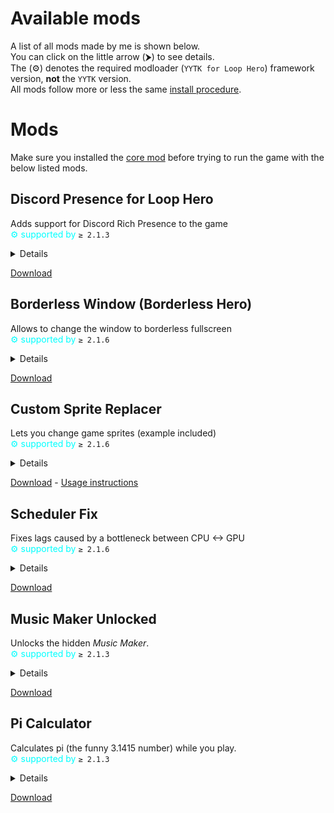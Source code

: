 # Available mods

A list of all mods made by me is shown below.<br>
You can click on the little arrow (⮞) to see details. <br>
The (⚙) denotes the required modloader (`YYTK for Loop Hero`) framework version, **not** the `YYTK` version.<br>
All mods follow more or less the same [install procedure](https://github.com/sam-k0/LoopHero_Mods).
# Mods
Make sure you installed the [core mod](https://github.com/sam-k0/LoopHeroCallbackCore) before trying to run the game with the below listed mods.

## Discord Presence for Loop Hero
Adds support for Discord Rich Presence to the game<br>
<span style="color: cyan;">⚙ supported by </span>``≥ 2.1.3``
<details>
  <summary>Details</summary>
  This mod will display a status on your discord profile saying "Playing Loop Hero" and then depending if you're in camp, "In Camp" or "On Expedition".
</details>

[Download](https://github.com/sam-k0/LoopHero_Mods/releases)

## Borderless Window (Borderless Hero)
Allows to change the window to borderless fullscreen<br>
<span style="color: cyan;">⚙ supported by </span>``≥ 2.1.6``
<details>
  <summary>Details</summary>
Reactivates the "maximize" button on the game window, and clicking it will enable borderless fullscreen.
This can be really useful if you want to use your taskbar while playing in fullscreen or if you have multiple monitors.
</details>

[Download](https://github.com/sam-k0/LoopHero_Mods/releases)

## Custom Sprite Replacer
Lets you change game sprites (example included)<br>
<span style="color: cyan;">⚙ supported by </span>``≥ 2.1.6``
<details>
  <summary>Details</summary>
This mod allows you to replace sprites during runtime. Unlike replacing the sprites in the game files like when using [UndertaleModTool] for example, you don't need to back-up the game files before modifying them, as these don't get changed on your hard disk.
Also you can't break your game installation using this.
</details>

[Download](https://github.com/sam-k0/AssetLoader/releases) - 
[Usage instructions](https://github.com/sam-k0/AssetLoader/blob/master/README.md)

## Scheduler Fix
Fixes lags caused by a bottleneck between CPU <-> GPU<br>
<span style="color: cyan;">⚙ supported by </span>``≥ 2.1.6``
<details>
  <summary>Details</summary>
    Fixes the problem described <a href="https://forum.gamemaker.io/index.php?threads/fps-issue-getting-wierd-fps-drops-sometimes.14564/">here</a>.
    Basically if your game lags for no reason (i.e. also in the main menu) even though your GPU and CPU are not anywhere near max capacity, this mod may fix the game for you.
</details>

[Download](https://github.com/sam-k0/LoopHero_SchedulerFix/releases)

## Music Maker Unlocked
Unlocks the hidden *Music Maker*.<br>
<span style="color: cyan;">⚙ supported by </span>``≥ 2.1.3``
<details>
  <summary>Details</summary>
    This unlocks the probably least well known game feature,
    a music maker "level" hidden in the games files, inaccessible by default.
</details>

[Download](https://github.com/sam-k0/LoopHero-MusicMaker/releases)

## Pi Calculator
Calculates pi (the funny 3.1415 number) while you play.<br>
<span style="color: cyan;">⚙ supported by </span>``≥ 2.1.3``
<details>
  <summary>Details</summary>
    Does what the title says. Pretty useless but if you like funny numbers then this is for you.
</details>

[Download](https://github.com/sam-k0/LoopHero-PiCalculator/releases)

